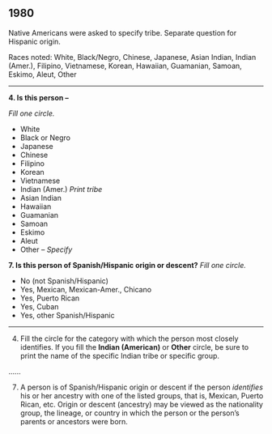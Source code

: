 1980
------

Native Americans were asked to specify tribe. Separate question for Hispanic origin. 

Races noted: White, Black/Negro, Chinese, Japanese, Asian Indian, Indian (Amer.), Filipino, Vietnamese, Korean, Hawaiian, Guamanian, Samoan, Eskimo, Aleut, Other

------
**4. Is this person –**

_Fill one circle._

- White
- Black or Negro
- Japanese
- Chinese
- Filipino
- Korean
- Vietnamese
- Indian (Amer.) _Print tribe_
- Asian Indian
- Hawaiian
- Guamanian
- Samoan
- Eskimo
- Aleut
- Other – _Specify_

**7. Is this person of Spanish/Hispanic origin or descent?**
_Fill one circle._

- No (not Spanish/Hispanic)
- Yes, Mexican, Mexican-Amer., Chicano
- Yes, Puerto Rican
- Yes, Cuban
- Yes, other Spanish/Hispanic
------
4. Fill the circle for the category with which the person most closely identifies. If you fill the **Indian (American)** or **Other** circle, be sure to print the name of the specific Indian tribe or specific group.

......

7.  A person is of Spanish/Hispanic origin or descent if the person _identifies_ his or her ancestry with one of the listed groups, that is, Mexican, Puerto Rican, etc. Origin or descent (ancestry) may be viewed as the nationality group, the lineage, or country in which the person or the person’s parents or ancestors were born.